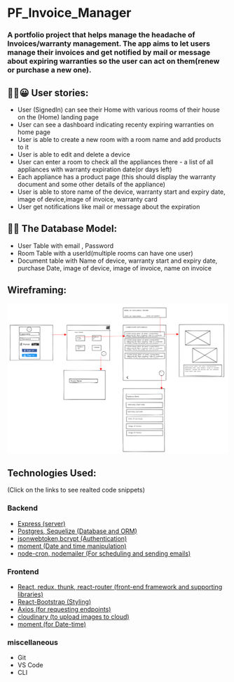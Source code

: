 # PF_Invoice_Manager

### A portfolio project that helps manage the headache of Invoices/warranty management. The app aims to let users manage their invoices and get notified by mail or message about expiring warranties so the user can act on them(renew or purchase a new one).


## ✍🏻😀 User stories:

- User (SignedIn) can see their Home with various rooms of their house on the (Home) landing page
- User can see a dashboard indicating recenty expiring warranties on home page
- User is able to create a new room with a room name and add products to it
- User is able to edit and delete a device
- User can enter a room to check all the appliances there - a list of all appliances with warranty expiration date(or days left)
- Each appliance has a product page (this should display the warranty document and some other details of the appliance)
- User is able to store name of the device, warranty start and expiry date, image of device,image of invoice, warranty card
- User get notifications like mail or message about the expiration

## 💾💾 The Database Model:

- User Table with email , Password
- Room Table with a userId(multiple rooms can have one user)
- Document table with Name of device, warranty start and expiry date, purchase Date, image of device, image of invoice, name on invoice

## Wireframing:

![](/images/Invoicemanager_wireframing.png)

## Technologies Used:

(Click on the links to see realted code snippets)

### Backend

- [Express (server)](/server/index.js)
- [Postgres, Sequelize (Database and ORM)](/server/db.js)
- [jsonwebtoken,bcrypt (Authentication)](server/auth/middleWare.js)
- [moment (Date and time manipulation)](server/product/router.js)
- [node-cron, nodemailer (For scheduling and sending emails)](server/product/router.js)

### Frontend

- [React, redux, thunk, react-router (front-end framework and supporting libraries)](client/src/App.js)
- [React-Bootstrap (Styling)](client/src/components/Heading.js)
- [Axios (for requesting endpoints)](client/src/store/product/action.js)
- [cloudinary (to upload images to cloud)](client/src/components/Product/ProductForm.js)
- [moment (for Date-time)](client/src/components/HelperFunctions.js)

### miscellaneous

- Git
- VS Code
- CLI
